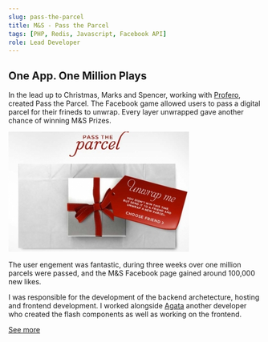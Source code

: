```yaml
---
slug: pass-the-parcel
title: M&S - Pass the Parcel
tags: [PHP, Redis, Javascript, Facebook API]
role: Lead Developer
---
```


## One App. One Million Plays

In the lead up to Christmas, Marks and Spencer, working with [Profero](http://www.loweprofero.com/), created Pass the Parcel.
The Facebook game allowed users to pass a digital parcel for their frineds to unwrap. Every layer unwrapped gave another chance of winning M&S Prizes.

![alt text](image.jpeg "Pass the Parcel")

The user engement was fantastic, during three weeks over one million parcels were passed, and the M&S Facebook page gained around 100,000 new likes.

I was responsible for the development of the backend archetecture, hosting and frontend development. I worked alongside [Agata](http://jewko.net/welcome/project/passtheparcel) another developer who created the flash components as well as working on the frontend.

[See more](http://www.onlineentryspace.co.uk/pass-the-parcel/)
